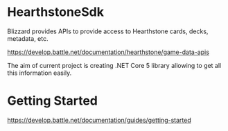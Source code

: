 # HearthstoneSdk

Blizzard provides APIs to provide access to Hearthstone cards, decks, metadata, etc.

https://develop.battle.net/documentation/hearthstone/game-data-apis

The aim of current project is creating .NET Core 5 library allowing to get all this information easily.


# Getting Started

https://develop.battle.net/documentation/guides/getting-started
